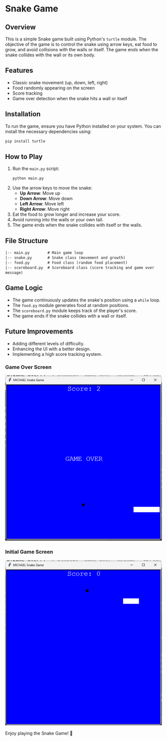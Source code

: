 
# Snake Game

## Overview
This is a simple Snake game built using Python's `turtle` module. The objective of the game is to control the snake using arrow keys, eat food to grow, and avoid collisions with the walls or itself. The game ends when the snake collides with the wall or its own body.

## Features
- Classic snake movement (up, down, left, right)
- Food randomly appearing on the screen
- Score tracking
- Game over detection when the snake hits a wall or itself

## Installation
To run the game, ensure you have Python installed on your system. You can install the necessary dependencies using:

```bash
pip install turtle
```

## How to Play
1. Run the `main.py` script:
   ```bash
   python main.py
   ```
2. Use the arrow keys to move the snake:
   - **Up Arrow**: Move up
   - **Down Arrow**: Move down
   - **Left Arrow**: Move left
   - **Right Arrow**: Move right
3. Eat the food to grow longer and increase your score.
4. Avoid running into the walls or your own tail.
5. The game ends when the snake collides with itself or the walls.

## File Structure
```
|-- main.py        # Main game loop
|-- snake.py       # Snake class (movement and growth)
|-- food.py        # Food class (random food placement)
|-- scoreboard.py  # Scoreboard class (score tracking and game over message)
```

## Game Logic
- The game continuously updates the snake's position using a `while` loop.
- The `food.py` module generates food at random positions.
- The `scoreboard.py` module keeps track of the player's score.
- The game ends if the snake collides with a wall or itself.

## Future Improvements
- Adding different levels of difficulty.
- Enhancing the UI with a better design.
- Implementing a high score tracking system.
### Game Over Screen
![Game Over](./Screenshot_1.png)

### Initial Game Screen
![Start Game](./Screenshot_2.png)


Enjoy playing the Snake Game! 🐍


